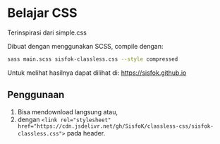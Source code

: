# Belajar CSS

Terinspirasi dari simple.css

Dibuat dengan menggunakan SCSS, compile dengan:

```zsh
sass main.scss sisfok-classless.css --style compressed
```

Untuk melihat hasilnya dapat dilihat di: https://sisfok.github.io

## Penggunaan

1. Bisa mendownload langsung atau,
2. dengan `<link rel="stylesheet" href="https://cdn.jsdelivr.net/gh/SisfoK/classless-css/sisfok-classless.css">` pada header.
